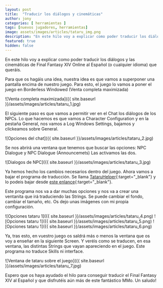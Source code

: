 ```yaml
---
layout: post
title:  "Traducir los diálogos y cinemáticas"
author: jony
categories: [ herramientas ]
tags: [nuevos jugadores, herramientas]
image: assets/images/articles/tataru_img.png
description: "En este hilo voy a explicar como poder traducir los diálogos y las cinemáticas de Final Fantasy XIV Online al Español (o cualquier idioma) que queráis."
featured: true
hidden: false
---
```


En este hilo voy a explicar como poder traducir los diálogos y las cinemáticas de Final Fantasy XIV Online al Español (o cualquier idioma) que queráis.

Para que os hagáis una idea, nuestra idea es que vamos a superponer una pantalla encima de nuestro juego. Para esto, el juego lo vamos a poner el juego en Borderless Windowed (Venta completa maximizada) 

![Venta completa maximizada]({{ site.baseurl }}/assets/images/articles/tataru_1.jpg)

El siguiente paso es que vamos a permitir ver en el Chat los diálogos de los NPCs. Lo que hacemos es que vamos a Character Configuration y en la pestaña General, nos vamos a Log Windows Settings, bajamos y clickeamos sobre General. 

![Opciones del chat]({{ site.baseurl }}/assets/images/articles/tataru_2.jpg)

Se nos abrirá una ventana que tenemos que buscar las opciones: NPC Dialogue y NPC Dialogue (Announcemets) Las activamos las dos. 

![Dialogos de NPC]({{ site.baseurl }}/assets/images/articles/tataru_3.jpg)

Ya hemos hecho los cambios necesarios dentro del juego. Ahora vamos a bajar el programa de traducción. Se llama [TataruHelper](https://github.com/NightlyRevenger/TataruHelper){:target="_blank"} y lo podeis bajar desde [este enlance](https://github.com/NightlyRevenger/TataruHelper/releases/latest/download/Setup.exe){:target="_blank"}. 

Este programa nos va a dar muchas opciones y nos va a crear una ventanita que irá traduciendo las Strings. Se puede cambiar el fondo, cambiar el tamaño, etc. Os dejo unas imágenes con mi propia configuración. 

![Opciones tataru 1]({{ site.baseurl }}/assets/images/articles/tataru_4.png)
![Opciones tataru 1]({{ site.baseurl }}/assets/images/articles/tataru_5.png)
![Opciones tataru 1]({{ site.baseurl }}/assets/images/articles/tataru_6.png)

Ya, tras esto, en vuestro juego os saldrá más o menos la ventana que os voy a enseñar en la siguiente Screen. Y veréis como se traducen, en esa ventana, las distintas Strings que vayan apareciendo en el juego. Este programa no traduce Skills ni interface. 

![Ventana de tataru sobre el juego]({{ site.baseurl }}/assets/images/articles/tataru_7.jpg)

Espero que os haya ayudado el hilo para conseguir traducir el Final Fantasy XIV al Español y que disfrutéis aún más de este fantástico MMo. Un saludo! 